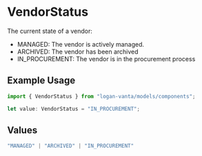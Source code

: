 # VendorStatus

The current state of a vendor:
- MANAGED: The vendor is actively managed.
- ARCHIVED: The vendor has been archived
- IN_PROCUREMENT: The vendor is in the procurement process

## Example Usage

```typescript
import { VendorStatus } from "logan-vanta/models/components";

let value: VendorStatus = "IN_PROCUREMENT";
```

## Values

```typescript
"MANAGED" | "ARCHIVED" | "IN_PROCUREMENT"
```